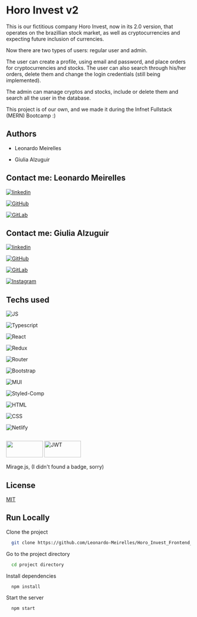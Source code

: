 # Horo Invest v2

This is our fictitious company Horo Invest, now in its 2.0 version, that operates on the brazillian stock market, as well as cryptocurrencies and expecting future inclusion of currencies.

Now there are two types of users: regular user and admin.

The user can create a profile, using email and password, and place orders for cryptocurrencies and stocks. The user can also search through his/her orders, delete them and change the login credentials (still being implemented).

The admin can manage cryptos and stocks, include or delete them and search all the user in the database.

This project is of our own, and we made it during the Infnet Fullstack (MERN) Bootcamp :)

## Authors
- Leonardo Meirelles

- Giulia Alzuguir

## Contact me: Leonardo Meirelles

[![linkedin](https://img.shields.io/badge/LinkedIn-0077B5?style=for-the-badge&logo=linkedin&logoColor=white)](https://www.linkedin.com/in/leomeirelles/)

[![GitHub](https://img.shields.io/badge/GitHub-100000?style=for-the-badge&logo=github&logoColor=white)](https://github.com/Leonardo-Meirelles)

[![GitLab](https://img.shields.io/badge/GitLab-330F63?style=for-the-badge&logo=gitlab&logoColor=white)](https://gitlab.com/leonardo.dmeirelles)

## Contact me: Giulia Alzuguir 

[![linkedin](https://img.shields.io/badge/LinkedIn-0077B5?style=for-the-badge&logo=linkedin&logoColor=white)](https://www.linkedin.com/in/giulia-alzuguir/?originalSubdomain=br)

[![GitHub](https://img.shields.io/badge/GitHub-100000?style=for-the-badge&logo=github&logoColor=white)](https://github.com/giualz)

[![GitLab](https://img.shields.io/badge/GitLab-330F63?style=for-the-badge&logo=gitlab&logoColor=white)](https://gitlab.com/giulia.souza)

[![Instagram](https://img.shields.io/badge/Instagram-E4405F?style=for-the-badge&logo=instagram&logoColor=white)](https://www.instagram.com/giualz/)

## Techs used

![JS](https://img.shields.io/badge/JavaScript-323330?style=for-the-badge&logo=javascript&logoColor=F7DF1E)

![Typescript](https://img.shields.io/badge/TypeScript-007ACC?style=for-the-badge&logo=typescript&logoColor=white)

![React](https://img.shields.io/badge/React-20232A?style=for-the-badge&logo=react&logoColor=61DAFB)

![Redux](https://img.shields.io/badge/Redux-593D88?style=for-the-badge&logo=redux&logoColor=white)

![Router](https://img.shields.io/badge/React_Router-CA4245?style=for-the-badge&logo=react-router&logoColor=white)

![Bootstrap](https://img.shields.io/badge/Bootstrap-563D7C?style=for-the-badge&logo=bootstrap&logoColor=white)

![MUI](https://img.shields.io/badge/Material--UI-0081CB?style=for-the-badge&logo=material-ui&logoColor=white)

![Styled-Comp](https://img.shields.io/badge/styled--components-DB7093?style=for-the-badge&logo=styled-components&logoColor=white)

![HTML](https://img.shields.io/badge/HTML5-E34F26?style=for-the-badge&logo=html5&logoColor=white)

![CSS](https://img.shields.io/badge/CSS3-1572B6?style=for-the-badge&logo=css3&logoColor=white)

![Netlify](https://img.shields.io/badge/Netlify-00C7B7?style=for-the-badge&logo=netlify&logoColor=white)

![]()

<img alt='' src="" width='100' height='45' />

<img alt='JWT' src="http://jwt.io/img/logo-asset.svg" width='100' height='45' />

Mirage.js, (I didn't found a badge, sorry)


## License

[MIT](https://choosealicense.com/licenses/mit/)

## Run Locally

Clone the project

```bash
  git clone https://github.com/Leonardo-Meirelles/Horo_Invest_Frontend_v2.git
```

Go to the project directory

```bash
  cd project directory
```

Install dependencies

```bash
  npm install
```

Start the server

```bash
  npm start
``` 